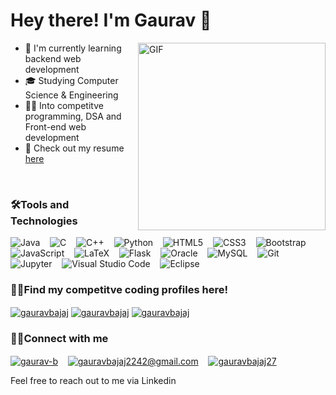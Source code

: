 
<h1>
Hey there! I'm Gaurav  👋
</h1>
<img align="right" alt="GIF" src="Files/Gif_Github_Readme.gif" width="300"/>

- 🌱  I'm currently learning backend web development
- 🎓 Studying Computer Science & Engineering
- 👨‍💻 Into competitve programming, DSA and Front-end web development
- 📙 Check out my resume [here](https://drive.google.com/file/d/1HP0bnsCfIZ72uGQiSf6rhC-vuN5TZBAs/view?usp=sharing)

<br/>

<h3>🛠Tools and Technologies</h3>
<p>
<img alt="Java" src="https://img.shields.io/badge/java-%23ED8B00.svg?style=for-the-badge&logo=java&logoColor=white"/>&nbsp;&nbsp;&nbsp;
<img alt="C" src="https://img.shields.io/badge/c-%2300599C.svg?style=for-the-badge&logo=c&logoColor=white"/>&nbsp;&nbsp;&nbsp;
<img alt="C++" src="https://img.shields.io/badge/c++-%2300599C.svg?style=for-the-badge&logo=c%2B%2B&logoColor=white"/>&nbsp;&nbsp;&nbsp;
<img alt="Python" src="https://img.shields.io/badge/python-%2314354C.svg?style=for-the-badge&logo=python&logoColor=white"/>&nbsp;&nbsp;&nbsp;
<img alt="HTML5" src="https://img.shields.io/badge/html5-%23E34F26.svg?style=for-the-badge&logo=html5&logoColor=white"/>&nbsp;&nbsp;&nbsp;
<img alt="CSS3" src="https://img.shields.io/badge/css3-%231572B6.svg?style=for-the-badge&logo=css3&logoColor=white"/>&nbsp;&nbsp;&nbsp;
<img alt="Bootstrap" src="https://img.shields.io/badge/bootstrap-%23563D7C.svg?style=for-the-badge&logo=bootstrap&logoColor=white"/>&nbsp;&nbsp;&nbsp;
<img alt="JavaScript" src="https://img.shields.io/badge/javascript-%23323330.svg?style=for-the-badge&logo=javascript&logoColor=%23F7DF1E"/>&nbsp;&nbsp;&nbsp;
<img alt="LaTeX" src="https://img.shields.io/badge/latex-%23008080.svg?style=for-the-badge&logo=latex&logoColor=white"/>&nbsp;&nbsp;&nbsp;
<img alt="Flask" src="https://img.shields.io/badge/flask-%23000.svg?style=for-the-badge&logo=flask&logoColor=white"/>&nbsp;&nbsp;&nbsp;
<img alt="Oracle" src ="https://img.shields.io/badge/oracle-%23F00000.svg?style=for-the-badge&logo=oracle&logoColor=white" />&nbsp;&nbsp;&nbsp;
<img alt="MySQL" src="https://img.shields.io/badge/mysql-%2300f.svg?style=for-the-badge&logo=mysql&logoColor=white"/>&nbsp;&nbsp;&nbsp;
<img alt="Git" src="https://img.shields.io/badge/git-%23F05033.svg?style=for-the-badge&logo=git&logoColor=white"/>&nbsp;&nbsp;&nbsp;
<img alt="Jupyter" src="https://img.shields.io/badge/Jupyter-F37626.svg?&style=for-the-badge&logo=Jupyter&logoColor=white"/>&nbsp;&nbsp;&nbsp;
<img alt="Visual Studio Code" src="https://img.shields.io/badge/Visual_Studio_Code-0078D4?style=for-the-badge&logo=visual%20studio%20code&logoColor=white"/>&nbsp;&nbsp;&nbsp;
<img alt="Eclipse" src="https://img.shields.io/badge/Eclipse-2C2255?style=for-the-badge&logo=eclipse&logoColor=white"/>&nbsp;&nbsp;&nbsp;
</p>

<h3>👨‍💻Find my competitve coding profiles here!</h3>
<a href="https://www.codechef.com/users/gauravbajaj" target="blank"><img align="center" src="https://cp-logo.vercel.app/codechef/gauravbajaj?logo=true" alt="gauravbajaj" /></a>
<a href="https://codeforces.com/profile/gauravbajaj" target="blank"><img align="center" src="https://cp-logo.vercel.app/codeforces/gauravbajaj?logo=true" alt="gauravbajaj" /></a>
<a href="https://leetcode.com/gauravbajaj/" target="blank"><img align="center" src="https://cp-logo.vercel.app/leetcode/gauravbajaj?logo=true" alt="gauravbajaj" /></a>

<br/>

<h3>🤝🏻Connect with me</h3>
<a href="https://www.linkedin.com/in/gaurav-b/" target="blank"><img align="center" src="https://img.shields.io/badge/LinkedIn-0077B5?style=for-the-badge&logo=linkedin&logoColor=white" alt="gaurav-b" /></a>&nbsp;&nbsp;&nbsp;
<a href="mailto:gauravbajaj2242@gmail.com" target="blank"><img align="center" src="https://img.shields.io/badge/Gmail-D14836?style=for-the-badge&logo=gmail&logoColor=white" alt="gauravbajaj2242@gmail.com" /></a>&nbsp;&nbsp;&nbsp;
<a href="https://www.instagram.com/gauravbajaj27/" target="blank"><img align="center" src="https://img.shields.io/badge/Instagram-E4405F?style=for-the-badge&logo=instagram&logoColor=white" alt="gauravbajaj27" /></a>&nbsp;&nbsp;&nbsp;
<p>Feel free to reach out to me via Linkedin<p>
